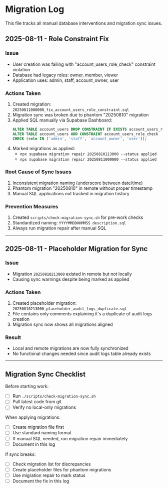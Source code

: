 # Migration Log

This file tracks all manual database interventions and migration sync issues.

## 2025-08-11 - Role Constraint Fix

### Issue
- User creation was failing with "account_users_role_check" constraint violation
- Database had legacy roles: owner, member, viewer
- Application uses: admin, staff, account_owner, user

### Actions Taken
1. Created migration: `20250811000000_fix_account_users_role_constraint.sql`
2. Migration sync was broken due to phantom "20250810" migration
3. Applied SQL manually via Supabase Dashboard:
   ```sql
   ALTER TABLE account_users DROP CONSTRAINT IF EXISTS account_users_role_check;
   ALTER TABLE account_users ADD CONSTRAINT account_users_role_check 
   CHECK (role IN ('admin', 'staff', 'account_owner', 'user'));
   ```
4. Marked migrations as applied:
   - `npx supabase migration repair 20250810213000 --status applied`
   - `npx supabase migration repair 20250811000000 --status applied`

### Root Cause of Sync Issues
1. Inconsistent migration naming (underscore between date/time)
2. Phantom migration "20250810" in remote without proper timestamp
3. Manual SQL applications not tracked in migration history

### Prevention Measures
1. Created `scripts/check-migration-sync.sh` for pre-work checks
2. Standardized naming: `YYYYMMDDHHMMSS_description.sql`
3. Always run migration repair after manual SQL

---

## 2025-08-11 - Placeholder Migration for Sync

### Issue
- Migration `20250810213000` existed in remote but not locally
- Causing sync warnings despite being marked as applied

### Actions Taken
1. Created placeholder migration: `20250810213000_placeholder_audit_logs_duplicate.sql`
2. File contains only comments explaining it's a duplicate of audit logs creation
3. Migration sync now shows all migrations aligned

### Result
- Local and remote migrations are now fully synchronized
- No functional changes needed since audit logs table already exists

---

## Migration Sync Checklist

Before starting work:
- [ ] Run `./scripts/check-migration-sync.sh`
- [ ] Pull latest code from git
- [ ] Verify no local-only migrations

When applying migrations:
- [ ] Create migration file first
- [ ] Use standard naming format
- [ ] If manual SQL needed, run migration repair immediately
- [ ] Document in this log

If sync breaks:
- [ ] Check migration list for discrepancies
- [ ] Create placeholder files for phantom migrations
- [ ] Use migration repair to mark status
- [ ] Document the fix in this log